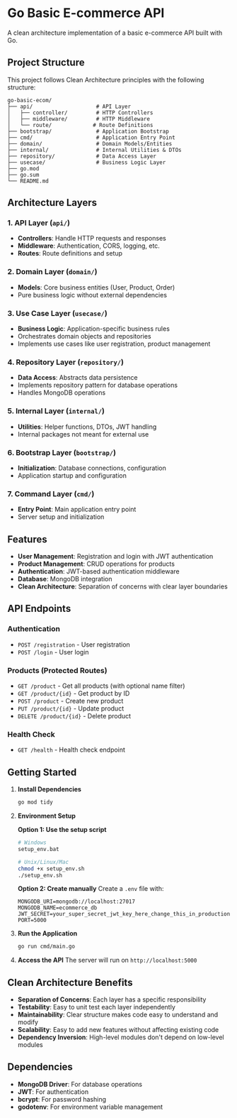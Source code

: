 # Go Basic E-commerce API

A clean architecture implementation of a basic e-commerce API built with Go.

## Project Structure

This project follows Clean Architecture principles with the following structure:

```
go-basic-ecom/
├── api/                    # API Layer
│   ├── controller/         # HTTP Controllers
│   ├── middleware/         # HTTP Middleware
│   └── route/             # Route Definitions
├── bootstrap/              # Application Bootstrap
├── cmd/                    # Application Entry Point
├── domain/                 # Domain Models/Entities
├── internal/               # Internal Utilities & DTOs
├── repository/             # Data Access Layer
├── usecase/                # Business Logic Layer
├── go.mod
├── go.sum
└── README.md
```

## Architecture Layers

### 1. API Layer (`api/`)

- **Controllers**: Handle HTTP requests and responses
- **Middleware**: Authentication, CORS, logging, etc.
- **Routes**: Route definitions and setup

### 2. Domain Layer (`domain/`)

- **Models**: Core business entities (User, Product, Order)
- Pure business logic without external dependencies

### 3. Use Case Layer (`usecase/`)

- **Business Logic**: Application-specific business rules
- Orchestrates domain objects and repositories
- Implements use cases like user registration, product management

### 4. Repository Layer (`repository/`)

- **Data Access**: Abstracts data persistence
- Implements repository pattern for database operations
- Handles MongoDB operations

### 5. Internal Layer (`internal/`)

- **Utilities**: Helper functions, DTOs, JWT handling
- Internal packages not meant for external use

### 6. Bootstrap Layer (`bootstrap/`)

- **Initialization**: Database connections, configuration
- Application startup and configuration

### 7. Command Layer (`cmd/`)

- **Entry Point**: Main application entry point
- Server setup and initialization

## Features

- **User Management**: Registration and login with JWT authentication
- **Product Management**: CRUD operations for products
- **Authentication**: JWT-based authentication middleware
- **Database**: MongoDB integration
- **Clean Architecture**: Separation of concerns with clear layer boundaries

## API Endpoints

### Authentication

- `POST /registration` - User registration
- `POST /login` - User login

### Products (Protected Routes)

- `GET /product` - Get all products (with optional name filter)
- `GET /product/{id}` - Get product by ID
- `POST /product` - Create new product
- `PUT /product/{id}` - Update product
- `DELETE /product/{id}` - Delete product

### Health Check

- `GET /health` - Health check endpoint

## Getting Started

1. **Install Dependencies**

   ```bash
   go mod tidy
   ```

2. **Environment Setup**

   **Option 1: Use the setup script**

   ```bash
   # Windows
   setup_env.bat

   # Unix/Linux/Mac
   chmod +x setup_env.sh
   ./setup_env.sh
   ```

   **Option 2: Create manually**
   Create a `.env` file with:

   ```
   MONGODB_URI=mongodb://localhost:27017
   MONGODB_NAME=ecommerce_db
   JWT_SECRET=your_super_secret_jwt_key_here_change_this_in_production
   PORT=5000
   ```

3. **Run the Application**

   ```bash
   go run cmd/main.go
   ```

4. **Access the API**
   The server will run on `http://localhost:5000`

## Clean Architecture Benefits

- **Separation of Concerns**: Each layer has a specific responsibility
- **Testability**: Easy to unit test each layer independently
- **Maintainability**: Clear structure makes code easy to understand and modify
- **Scalability**: Easy to add new features without affecting existing code
- **Dependency Inversion**: High-level modules don't depend on low-level modules

## Dependencies

- **MongoDB Driver**: For database operations
- **JWT**: For authentication
- **bcrypt**: For password hashing
- **godotenv**: For environment variable management
